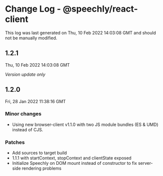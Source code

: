 # Change Log - @speechly/react-client

This log was last generated on Thu, 10 Feb 2022 14:03:08 GMT and should not be manually modified.

## 1.2.1
Thu, 10 Feb 2022 14:03:08 GMT

_Version update only_

## 1.2.0
Fri, 28 Jan 2022 11:38:16 GMT

### Minor changes

- Using new browser-client v1.1.0 with two JS module bundles (ES & UMD) instead of CJS.

### Patches

- Add sources to target build
- 1.1.1 with startContext, stopContext and clientState exposed
- Initialize Speechly on DOM mount instead of constructor to fix server-side rendering problems

